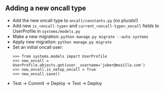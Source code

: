 Adding a new oncall type
------------------------
* Add the new oncall type to `oncall/constants.py` (no plurals!)
* Add new `is_<oncall-type>` and `current_<oncall-type>_oncall` fields to UserProfile in `systems/models.py`
* Make a new migration: `python manage.py migrate --auto systems`
* Apply new migration: `python manage.py migrate`
* Set an initial oncall user:
    ```
    >>> from systems.models import UserProfile
    >>> new_oncall = UserProfile.objects.get(user__username='juber@mozilla.com')
    >>> new_oncall.is_netop_oncall = True
    >>> new_oncall.save()
    ```
* Test -> Commit -> Deploy -> Test -> Deploy

